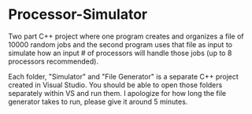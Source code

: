# Processor-Simulator
Two part C++ project where one program creates and organizes a file of 10000 random jobs and the second program uses that file as input to simulate how an input # of processors will handle those jobs (up to 8 processors recommended).


Each folder, "Simulator" and "File Generator" is a separate C++ project created in Visual Studio. You should be able to open those folders separately within VS and run them. I apologize for how long the file generator takes to run, please give it around 5 minutes.
